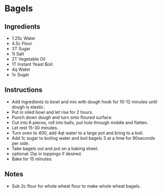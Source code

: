 # Bagels
## Ingredients
- 1.25c Water
- 4.5c Flour
- 3T Sugar
- 1t Salt
- 2T Vegetable Oil
- 1T Instant Yeast
Boil:
- 4q Water
- 1c Sugar
## Instructions
- Add ingredients to bowl and mix with dough hook for 10-12 minutes until dough is elastic.
- Put in oiled bowl and let rise for 2 hours.
- Punch down dough and turn onto floured surface.
- Cut into 6 pieces, roll into balls, put hole through middle and flatten.
- Let rest 15-30 minutes.
- Turn oven to 400, add 4qt water to a large pot and bring to a boil.
- Add 1c sugar to boiling water and boil bagels 3 at a time for 90seconds per side.
- Take bagels out and put on a baking sheet.
- optional: Dip in toppings if desired.
- Bake for 15 minutes.
## Notes
- Sub 2c flour for whole wheat flour to make whole wheat bagels.
